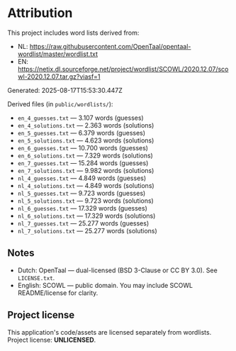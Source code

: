 # Attribution

This project includes word lists derived from:

- NL: https://raw.githubusercontent.com/OpenTaal/opentaal-wordlist/master/wordlist.txt
- EN: https://netix.dl.sourceforge.net/project/wordlist/SCOWL/2020.12.07/scowl-2020.12.07.tar.gz?viasf=1

Generated: 2025-08-17T15:53:30.447Z

Derived files (in `public/wordlists/`):
- `en_4_guesses.txt` — 3.107 words (guesses)
- `en_4_solutions.txt` — 2.363 words (solutions)
- `en_5_guesses.txt` — 6.379 words (guesses)
- `en_5_solutions.txt` — 4.623 words (solutions)
- `en_6_guesses.txt` — 10.700 words (guesses)
- `en_6_solutions.txt` — 7.329 words (solutions)
- `en_7_guesses.txt` — 15.284 words (guesses)
- `en_7_solutions.txt` — 9.982 words (solutions)
- `nl_4_guesses.txt` — 4.849 words (guesses)
- `nl_4_solutions.txt` — 4.849 words (solutions)
- `nl_5_guesses.txt` — 9.723 words (guesses)
- `nl_5_solutions.txt` — 9.723 words (solutions)
- `nl_6_guesses.txt` — 17.329 words (guesses)
- `nl_6_solutions.txt` — 17.329 words (solutions)
- `nl_7_guesses.txt` — 25.277 words (guesses)
- `nl_7_solutions.txt` — 25.277 words (solutions)

## Notes
- Dutch: OpenTaal — dual-licensed (BSD 3-Clause or CC BY 3.0). See `LICENSE.txt`.
- English: SCOWL — public domain. You may include SCOWL README/license for clarity.

## Project license
This application's code/assets are licensed separately from wordlists.
Project license: **UNLICENSED**.
